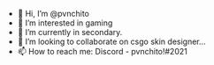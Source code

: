 - 👋 Hi, I’m @pvnchito
- 👀 I’m interested in gaming
- 🌱 I’m currently in secondary.
- 💞️ I’m looking to collaborate on csgo skin designer...
- 📫 How to reach me: Discord - pvnchito!#2021

<!---
pvnchito/pvnchito is a ✨ special ✨ repository because its `README.md` (this file) appears on your GitHub profile.
You can click the Preview link to take a look at your changes.
--->
